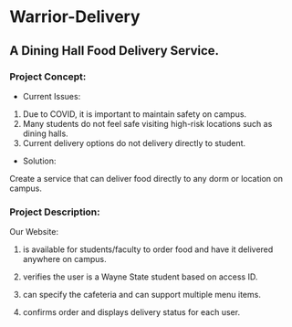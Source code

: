 # Warrior-Delivery
## A Dining Hall Food Delivery Service.

### Project Concept:

- Current Issues:

1. Due to COVID, it is important to maintain safety on campus.
2. Many students do not feel safe visiting high-risk locations such as dining halls. 
3. Current delivery options do not delivery directly to student.

- Solution:

Create a service that can deliver food directly to any dorm or location on campus.

### Project Description:

Our Website:

1. is available for students/faculty to order food and have it delivered anywhere on campus.

2. verifies the user is a Wayne State student based on access ID.

3. can specify the cafeteria and can support multiple menu items.

4. confirms order and displays delivery status for each user.
